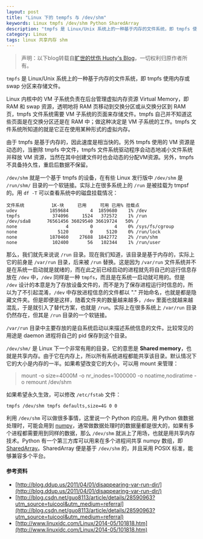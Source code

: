 ```yaml
---
layout: post
title: "Linux 下的 tempfs 与 /dev/shm"
keywords: Linux tmpfs /dev/shm Python SharedArray
description: "tmpfs 是 Linux/Unix 系统上的一种基于内存的文件系统，即 tmpfs 使用内存或 swap 分区来存储文件。"
category: Linux
tags: linux 共享内存 shm
---
```


> 声明：以下blog转载自[旷世的忧伤 Huoty's Blog](http://kuanghy.github.io/)，一切权利归原作者所有。

`tmpfs` 是 Linux/Unix 系统上的一种基于内存的文件系统，即 tmpfs 使用内存或 swap 分区来存储文件。

Linux 内核中的 VM 子系统负责在后台管理虚拟内存资源 Virtual Memory，即 RAM 和 swap 资源，透明地将 RAM 页移动到交换分区或从交换分区到 RAM 页，tmpfs 文件系统需要 VM 子系统的页面来存储文件。tmpfs 自己并不知道这些页面是在交换分区还是在 RAM 中；做这种决定是 VM 子系统的工作。tmpfs 文件系统所知道的就是它正在使用某种形式的虚拟内存。

由于 tmpfs 是基于内存的，因此速度是相当快的。另外 tmpfs 使用的 VM 资源是动态的，当删除 tmpfs 中文件，tmpfs 文件系统驱动程序会动态地减小文件系统并释放 VM 资源，当然在其中创建文件时也会动态的分配VM资源。另外，tmpfs 不具备持久性，重启后数据不保留。

`/dev/shm` 就是一个基于 tmpfs 的设备，在有些 Linux 发行版中 `/dev/shm` 是 `/run/shm/` 目录的一个软链接。实际上在很多系统上的 `/run` 是被挂载为 tmpsf 的。用 `df -T` 可以查看系统中的磁盘挂载情况：

```
文件系统          1K-块     已用     可用 已用% 挂载点
udev            1859684        4  1859680    1% /dev
tmpfs            374096     1524   372572    1% /run
/dev/sda8      76561456 36029540 36619724   50% /
none                  4        0        4    0% /sys/fs/cgroup
none               5120        0     5120    0% /run/lock
none            1870460    27688  1842772    2% /run/shm
none             102400       56   102344    1% /run/user
```

那么，我们就先来说说 `/run` 目录。现在我们知道，该目录是基于内存的，实际上它的前身是 `/var/run` 目录，后来被 `/run` 替换。这是因为 `/var/run` 文件系统并不是在系统一启动就是就绪的，而在此之前已经启动的进程就先将自己的运行信息存放在 `/dev` 中，`/dev` 同样是一种 `tmpfs`，而且是在系统一启动就可用的。但是 `/dev` 设计的本意是为了存放设备文件的，而不是为了保存进程运行时信息的，所以为了不引起混淆，`/dev` 中存放进程信息的文件都以 "." 开始命名，也就是都是隐藏文件夹。但是即便是这样，随着文件夹的数量越来越多，`/dev` 里面也就越来越混乱，于是就引入了替代方案，也就是 `/run`。实际上在很多系统上 `/var/run` 目录仍然存在，但其是 `/run` 目录的一个软链接。

`/var/run` 目录中主要存放的是自系统启动以来描述系统信息的文件。比较常见的用途是 daemon 进程将自己的 pid 保存到这个目录。

`/dev/shm/` 是 Linux 下一个非常有用的目录，它的意思是 **Shared memory**，也就是共享内存。由于它在内存上，所以所有系统进程都能共享该目录。默认情况下它的大小是内存的一半。如果希望改变它的大小，可以用 mount 来管理：

> mount -o size=4000M -o nr_inodes=1000000 -o noatime,nodiratime -o remount /dev/shm

如果希望永久生效，可以修改 `/etc/fstab` 文件：

```
tmpfs /dev/shm tmpfs defaults,size=4G 0 0
```

利用 `/dev/shm` 可以做很多事情，这里说一个 Python 的应用。用 Python 做数据处理时，可能会用到 [numpy](https://docs.scipy.org/doc/numpy/index.html)，通常做数据处理时的数据量都是很大的，如果有多个进程都需要用到同样的数据，那么 `/dev/shm` 就派上了用场，也就是用共享内存技术。Python 有一个第三方库可以用来在多个进程间共享 numpy 数组，即 [SharedArray](https://pypi.python.org/pypi/SharedArray)。SharedArray 便是基于 `/dev/shm` 的，并且采用 POSIX 标准，能够兼容多个平台。

#### 参考资料

- [http://blog.ddup.us/2011/04/01/disappearing-var-run-dir/](http://blog.ddup.us/2011/04/01/disappearing-var-run-dir/)
- [http://blog.csdn.net/guo8113/article/details/28590963?utm_source=tuicool&utm_medium=referral](http://blog.csdn.net/guo8113/article/details/28590963?utm_source=tuicool&utm_medium=referral)
- [http://www.linuxidc.com/Linux/2014-05/101818.htm](http://www.linuxidc.com/Linux/2014-05/101818.htm)
